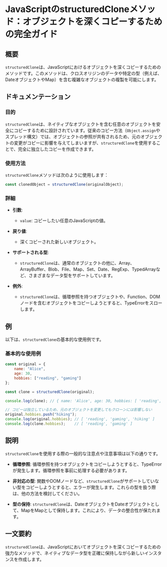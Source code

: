 <!--
Meta Description: # JavaScriptのstructuredCloneメソッド：オブジェクトを深くコピーするための完全ガイド ## 概要 `structuredClone`は、JavaScriptにおけるオブジェクトを深くコピーするためのメソッドです。このメソッドは、クロスオリジンのデータや特定の型（例えば、Da...
Meta Keywords: structuredclone, hobbies, original, reading, gaming
-->

# JavaScriptのstructuredCloneメソッド：オブジェクトを深くコピーするための完全ガイド

## 概要
`structuredClone`は、JavaScriptにおけるオブジェクトを深くコピーするためのメソッドです。このメソッドは、クロスオリジンのデータや特定の型（例えば、DateオブジェクトやMap）を含む複雑なオブジェクトの複製を可能にします。

## ドキュメンテーション
### 目的
`structuredClone`は、ネイティブなオブジェクトを含む任意のオブジェクトを安全にコピーするために設計されています。従来のコピー方法（`Object.assign`やスプレッド構文）では、オブジェクトの参照が共有されるため、元のオブジェクトの変更がコピーに影響を与えてしまいますが、`structuredClone`を使用することで、完全に独立したコピーを作成できます。

### 使用方法
`structuredClone`メソッドは次のように使用します：

```javascript
const clonedObject = structuredClone(originalObject);
```

### 詳細
- **引数**: 
  - `value`: コピーしたい任意のJavaScriptの値。
  
- **戻り値**: 
  - 深くコピーされた新しいオブジェクト。

- **サポートされる型**: 
  - `structuredClone`は、通常のオブジェクトの他に、Array、ArrayBuffer、Blob、File、Map、Set、Date、RegExp、TypedArrayなど、さまざまなデータ型をサポートしています。

- **例外**: 
  - `structuredClone`は、循環参照を持つオブジェクトや、Function、DOMノードを含むオブジェクトをコピーしようとすると、TypeErrorをスローします。

## 例
以下は、`structuredClone`の基本的な使用例です。

### 基本的な使用例

```javascript
const original = {
    name: "Alice",
    age: 30,
    hobbies: ["reading", "gaming"]
};

const clone = structuredClone(original);

console.log(clone); // { name: 'Alice', age: 30, hobbies: [ 'reading', 'gaming' ] }

// コピーは独立しているため、元のオブジェクトを変更してもクローンには影響しない
original.hobbies.push("hiking");
console.log(original.hobbies); // [ 'reading', 'gaming', 'hiking' ]
console.log(clone.hobbies);    // [ 'reading', 'gaming' ]
```

## 説明
`structuredClone`を使用する際の一般的な注意点や注意事項は以下の通りです。

- **循環参照**: 循環参照を持つオブジェクトをコピーしようとすると、TypeErrorが発生します。循環参照を事前に処理する必要があります。
  
- **非対応の型**: 関数やDOMノードなど、`structuredClone`がサポートしていない型をコピーしようとすると、エラーが発生します。これらの型を扱う際は、他の方法を検討してください。

- **型の保持**: `structuredClone`は、DateオブジェクトをDateオブジェクトとして、MapをMapとして保持します。これにより、データの整合性が保たれます。

## 一文要約
`structuredClone`は、JavaScriptにおいてオブジェクトを深くコピーするための強力なメソッドで、ネイティブなデータ型を正確に保持しながら新しいインスタンスを作成します。
